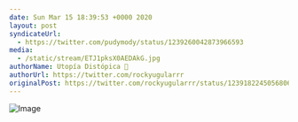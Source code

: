 ```yaml
---
date: Sun Mar 15 18:39:53 +0000 2020
layout: post
syndicateUrl:
  - https://twitter.com/pudymody/status/1239260042873966593
media:
  - /static/stream/ETJ1pksX0AEDAkG.jpg
authorName: Utopía Distópica 💚
authorUrl: https://twitter.com/rockyugularrr
originalPost: https://twitter.com/rockyugularrr/status/1239182245056806917
---
```



![Image](/static/stream/ETJ1pksX0AEDAkG.jpg)